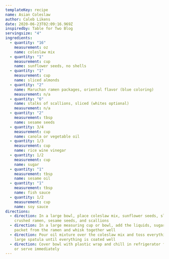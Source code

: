 ```yaml
---
templateKey: recipe
name: Asian Coleslaw
author: Caleb Likens
date: 2020-06-23T02:09:16.969Z
inspiredby: Table for Two Blog
servingsize: "4"
ingredients:
  - quantity: "16"
    measurement: oz
    name: coleslaw mix
  - quantity: "1"
    measurement: cup
    name: sunflower seeds, no shells
  - quantity: "1"
    measurement: cup
    name: sliced almonds
  - quantity: "2"
    name: Maruchan ramen packages, oriental flavor (blue coloring)
    measurement: n/a
  - quantity: "6"
    name: stalks of scallions, sliced (whites optional)
    measurement: n/a
  - quantity: "2"
    measurement: tbsp
    name: sesame seeds
  - quantity: 3/4
    measurement: cup
    name: canola or vegetable oil
  - quantity: 1/3
    measurement: cup
    name: rice wine vinegar
  - quantity: 1/2
    measurement: cup
    name: sugar
  - quantity: "1"
    measurement: tbsp
    name: sesame oil
  - quantity: "1"
    measurement: tbsp
    name: fish sauce
  - quantity: 1/2
    measurement: cup
    name: soy sauce
directions:
  - direction: In a large bowl, place coleslaw mix, sunflower seeds, sliced almonds,
    crushed ramen, sesame seeds, and scallions
  - direction: In a large measuring cup or bowl, add the liquids, sugar, and one seasoning
    packet from the ramen and whisk together well
  - direction: Pour oil mixture over the coleslaw mix and toss everything together with a
    large spatula until everything is coated well
  - direction: Cover bowl with plastic wrap and chill in refrigerator for at least 2 hours
    or serve immediately
---
```

